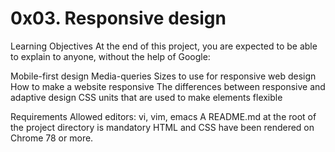 # 0x03. Responsive design
Learning Objectives
At the end of this project, you are expected to be able to explain to anyone, without the help of Google:

   Mobile-first design
   Media-queries
   Sizes to use for responsive web design
   How to make a website responsive
   The differences between responsive and adaptive design
   CSS units that are used to make elements flexible

Requirements
   Allowed editors: vi, vim, emacs
   A README.md at the root of the project directory is mandatory
   HTML and CSS have been rendered on Chrome 78 or more.